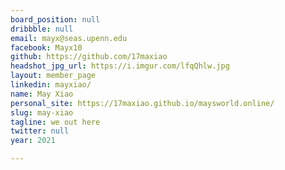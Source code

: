 ```yaml
---
board_position: null
dribbble: null
email: mayx@seas.upenn.edu
facebook: Mayx10
github: https://github.com/17maxiao
headshot_jpg_url: https://i.imgur.com/lfqQhlw.jpg
layout: member_page
linkedin: mayxiao/
name: May Xiao
personal_site: https://17maxiao.github.io/maysworld.online/
slug: may-xiao
tagline: we out here
twitter: null
year: 2021

---
```


